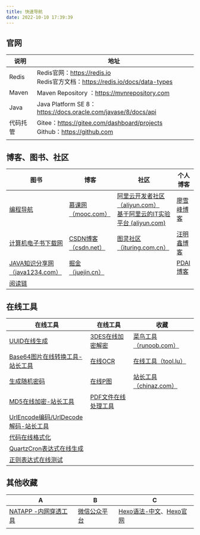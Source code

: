 ```yaml
---
title: 快速导航
date: 2022-10-10 17:39:39 
---
```


## 官网

| 说明     | 地址                                                         |
| -------- | ------------------------------------------------------------ |
| Redis    | Redis官网：https://redis.io<br />Redis官方文档：https://redis.io/docs/data-types |
| Maven    | Maven Repository ：https://mvnrepository.com                 |
| Java     | Java Platform SE 8：https://docs.oracle.com/javase/8/docs/api |
| 代码托管 | Gitee：https://gitee.com/dashboard/projects<br />Github：https://github.com |
|          |                                                              |



## 博客、图书、社区

| 图书                                                       | 博客                                           | 社区                                                         | 个人博客                                                     |
| ---------------------------------------------------------- | ---------------------------------------------- | ------------------------------------------------------------ | ------------------------------------------------------------ |
| [编程导航](https://www.code-nav.cn)                        | [慕课网（mooc.com）](https://www.imooc.com/)   | [阿里云开发者社区（aliyun.com）](https://developer.aliyun.com/ebook)<br />[基于阿里云的IT实验平台 (aliyun.com)](https://edu.aliyun.com/lab/courses?spm=5176.11105637.0.0.GkpM8W) | [廖雪峰博客](https://www.liaoxuefeng.com/wiki/1252599548343744/1281319474561057) |
| [计算机电子书下载网](https://www.xz577.com/)               | [CSDN博客（csdn.net）](https://blog.csdn.net/) | [图灵社区（ituring.com.cn）](https://www.ituring.com.cn/onjava/main) | [汪明鑫博客](http://xinyeshuaiqi.cn/)                        |
| [JAVA知识分享网（java1234.com）](http://www.java1234.com/) | [掘金（juejin.cn）](https://juejin.cn/course)  |                                                              | [PDAI博客](https://pdai.tech/)                               |
| [阅读链](https://www.yuedu.pro)                            |                                                |                                                              |                                                              |



## 在线工具

| 在线工具                                                     | 在线工具                                              | 收藏                                               |
| ------------------------------------------------------------ | ----------------------------------------------------- | -------------------------------------------------- |
| [UUID在线生成](https://1024tools.com/uuid)                   | [3DES在线加密解密](http://tool.chacuo.net/crypt3des)  | [菜鸟工具（runoob.com）](https://c.runoob.com/)    |
| [Base64图片在线转换工具-站长工具](http://tool.chinaz.com/tools/imgtobase) | [在线OCR](http://ocr.space/)                          | [在线工具（tool.lu）](https://tool.lu/)            |
| [生成随机密码](https://suijimimashengcheng.bmcx.com/)        | [在线P图](https://www.uupoop.com/ps/?hmsr=ps_menu)    | [站长工具 （chinaz.com）](https://tool.chinaz.com) |
| [MD5在线加密-站长工具](https://tool.chinaz.com/tools/md5.aspx) | [PDF文件在线处理工具](https://www.ilovepdf.com/zh-cn) |                                                    |
| [UrlEncode编码/UrlDecode解码-站长工具](https://tool.chinaz.com/tools/urlencode.aspx) |                                                       |                                                    |
| [代码在线格式化](https://tool.oschina.net/codeformat/xml)    |                                                       |                                                    |
| [QuartzCron表达式在线生成](http://www.jsons.cn/quartzcron/)  |                                                       |                                                    |
| [正则表达式在线测试](https://regexr.com/)                    |                                                       |                                                    |

## 其他收藏

| A                                                      | B                                        | C                                                            |
| ------------------------------------------------------ | ---------------------------------------- | ------------------------------------------------------------ |
| [NATAPP -内网穿透工具](https://natapp.cn/tunnel/lists) | [微信公众平台](https://mp.weixin.qq.com) | [Hexo语法-中文](https://hexo.io/zh-cn/docs/)、[Hexo官网](https://hexo.io) |
|                                                        |                                          |                                                              |